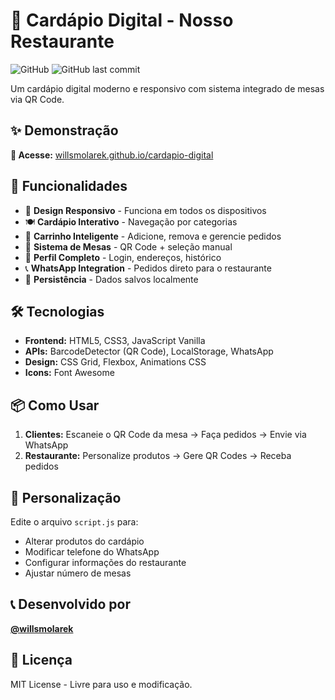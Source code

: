 # 🍕 Cardápio Digital - Nosso Restaurante

![GitHub](https://img.shields.io/badge/Status-Online-success)
![GitHub last commit](https://img.shields.io/github/last-commit/willsmolarek/cardapio-digital)

Um cardápio digital moderno e responsivo com sistema integrado de mesas via QR Code.

## ✨ Demonstração
**🔗 Acesse:** [willsmolarek.github.io/cardapio-digital](https://willsmolarek.github.io/cardapio-digital)

## 🚀 Funcionalidades

- 📱 **Design Responsivo** - Funciona em todos os dispositivos
- 🍽️ **Cardápio Interativo** - Navegação por categorias
- 🛒 **Carrinho Inteligente** - Adicione, remova e gerencie pedidos
- 🔢 **Sistema de Mesas** - QR Code + seleção manual
- 👤 **Perfil Completo** - Login, endereços, histórico
- 📞 **WhatsApp Integration** - Pedidos direto para o restaurante
- 💾 **Persistência** - Dados salvos localmente

## 🛠️ Tecnologias

- **Frontend:** HTML5, CSS3, JavaScript Vanilla
- **APIs:** BarcodeDetector (QR Code), LocalStorage, WhatsApp
- **Design:** CSS Grid, Flexbox, Animations CSS
- **Icons:** Font Awesome

## 📦 Como Usar

1. **Clientes:** Escaneie o QR Code da mesa → Faça pedidos → Envie via WhatsApp
2. **Restaurante:** Personalize produtos → Gere QR Codes → Receba pedidos

## 🎯 Personalização

Edite o arquivo `script.js` para:
- Alterar produtos do cardápio
- Modificar telefone do WhatsApp
- Configurar informações do restaurante
- Ajustar número de mesas

## 📞 Desenvolvido por
**[@willsmolarek](https://github.com/willsmolarek)**

## 📄 Licença
MIT License - Livre para uso e modificação.
